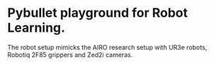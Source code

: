 # Pybullet playground for Robot Learning. 

The robot setup mimicks the AIRO research setup with UR3e robots, Robotiq 2F85 grippers and Zed2i cameras. 

